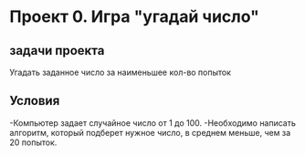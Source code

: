 # Проект 0. Игра "угадай число"

## задачи проекта
Угадать заданное число за наименьшее кол-во попыток

## Условия
-Компьютер задает случайное число от 1 до 100. 
-Необходимо написать алгоритм, который подберет нужное число,
 в среднем меньше, чем за 20 попыток.